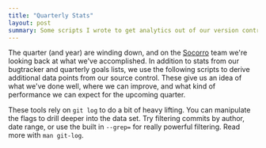 ```yaml
---
title: "Quarterly Stats"
layout: post
summary: Some scripts I wrote to get analytics out of our version control system.
---
```


The quarter (and year) are winding down, and on the [Socorro](https://github.com/mozilla/socorro) team we're looking back at what we've accomplished. In addition to stats from our bugtracker and quarterly goals lists, we use the following scripts to derive additional data points from our source control. These give us an idea of what we've done well, where we can improve, and what kind of performance we can expect for the upcoming quarter.

These tools rely on `git log` to do a bit of heavy lifting. You can manipulate the flags to drill deeper into the data set. Try filtering commits by author, date range, or use the built in `--grep=` for really powerful filtering. Read more with `man git-log`.

<script src="https://gist.github.com/1528883.js"></script>
